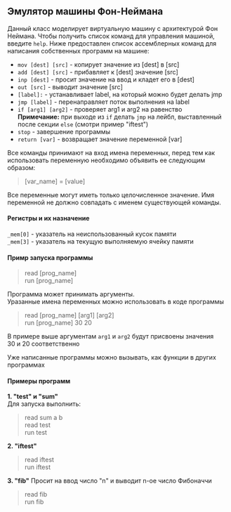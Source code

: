 ## Эмулятор машины Фон-Неймана

Данный класс моделирует виртуальную машину с архитектурой
Фон Неймана. Чтобы получить список команд для управления
машиной, введите `help`. Ниже предоставлен список ассемблерных
команд для написания собственных программ на машине:

* `mov [dest] [src]` - копирует значение из [dest] в [src]  
* `add [dest] [src]` - прибавляет к [dest] значение [src]  
* `inp [dest]` - просит значение на ввод и кладет его в [dest]  
* `out [src]` - выводит значение [src]  
* `[label]:` - устанавливает label, на который можно будет делать jmp
* `jmp [label]` - перенаправляет поток выполнения на label
* `if [arg1] [arg2]` - проверяет arg1 и arg2 на равенство  
**Примечание:** при выходе из `if` делать `jmp` на лейбл, выставленный  
после секции `else` (смотри пример "iftest")
* `stop` - завершение программы  
* `return [var]` - возвращает значение переменной [var]

Все команды принимают на вход имена переменных, перед тем как использовать
переменную необходимо объявить ее следующим образом:

> [var_name] = [value]

Все переменные могут иметь только целочисленное значение. Имя переменной
не должно совпадать с именем существующей команды.

#### Регистры и их назначение

`_mem[0]` - указатель на неиспользованный кусок памяти   
`_mem[3]` - указатель на текущую выполняемую ячейку памяти

#### Примр запуска программы
> read [prog_name]   
> run [prog_name]

Программа может принимать аргументы.  
Уразанные имена переменных можно использовать в коде программы  

> read [prog_name] [arg1] [arg2]  
> run [prog_name] 30 20

В примере выше аргументам `arg1` и `arg2` будут присвоены значения  
30 и  20 соответственно 

Уже написанные программы можно вызывать, как функции в других программах

#### Примеры программ

**1. "test" и "sum"**   
Для запуска выполнить:

> read sum a b  
> read test  
> run test  

**2. "iftest"**

> read iftest  
> run iftest

**3. "fib"**
Просит на ввод число "n" и выводит n-ое число Фибоначчи

> read fib  
> run fib